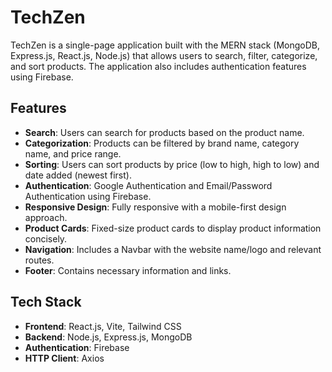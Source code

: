 # TechZen

TechZen is a single-page application built with the MERN stack (MongoDB, Express.js, React.js, Node.js) that allows users to search, filter, categorize, and sort products. The application also includes authentication features using Firebase.

## Features

- **Search**: Users can search for products based on the product name.
- **Categorization**: Products can be filtered by brand name, category name, and price range.
- **Sorting**: Users can sort products by price (low to high, high to low) and date added (newest first).
- **Authentication**: Google Authentication and Email/Password Authentication using Firebase.
- **Responsive Design**: Fully responsive with a mobile-first design approach.
- **Product Cards**: Fixed-size product cards to display product information concisely.
- **Navigation**: Includes a Navbar with the website name/logo and relevant routes.
- **Footer**: Contains necessary information and links.

## Tech Stack

- **Frontend**: React.js, Vite, Tailwind CSS
- **Backend**: Node.js, Express.js, MongoDB
- **Authentication**: Firebase
- **HTTP Client**: Axios
